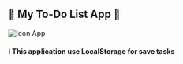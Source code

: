 ## :iphone: My To-Do List App :iphone:


![Icon App](https://github.com/Aleydon/My-ToDo-List-App/blob/master/List-Icon.svg.png=24x48)


#### :information_source: This application use LocalStorage for save tasks 
